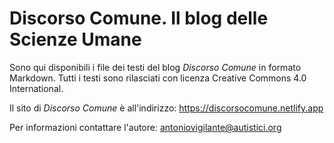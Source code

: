 # Discorso Comune. Il blog delle Scienze Umane

Sono qui disponibili i file dei testi del blog _Discorso Comune_ in formato Markdown.
Tutti i testi sono rilasciati con licenza Creative Commons 4.0 International.

Il sito di _Discorso Comune_ è all'indirizzo: https://discorsocomune.netlify.app

Per informazioni contattare l'autore: antoniovigilante@autistici.org
